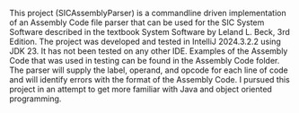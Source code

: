This project (SICAssemblyParser) is a commandline driven implementation of an
Assembly Code file parser that can be used for the SIC System Software described 
in the textbook System Software by Leland L. Beck, 3rd Edition. 
The project was developed and tested in IntelliJ 2024.3.2.2 using JDK 23.
It has not been tested on any other IDE. Examples of the Assembly Code that was 
used in testing can be found in the Assembly Code folder. The parser will supply 
the label, operand, and opcode for each line of code and will identify errors 
with the format of the Assembly Code. I pursued this project in an attempt to 
get more familiar with Java and object oriented programming.
